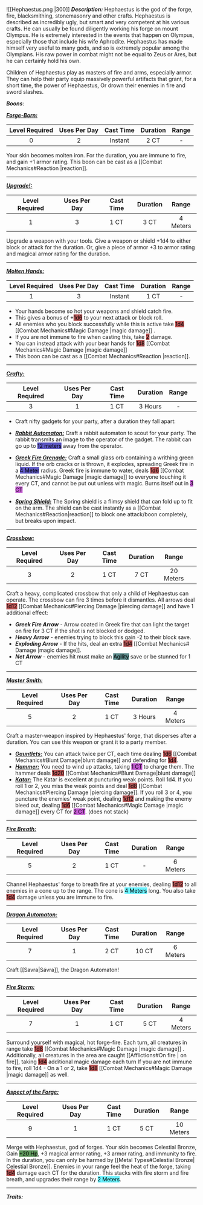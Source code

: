 ![[Hephaestus.png |300]]
***Description:***
Hephaestus is the god of the forge, fire, blacksmithing, stonemasonry and other crafts.
Hephaestus is described as incredibly ugly, but smart and very competent at his various crafts.
He can usually be found diligently working his forge on mount Olympus.
He is extremely interested in the events that happen on Olympus, especially those that include his wife Aphrodite.
Hephaestus has made himself very useful to many gods, and so is extremely popular among the Olympians.
His raw power in combat might not be equal to Zeus or Ares, but he can certainly hold his own.

Children of Hephaestus play as masters of fire and arms, especially armor.
They can help their party equip massively powerful artifacts that grant, for a short time, the power of Hephaestus,
Or drown their enemies in fire and sword slashes.

***Boons***:

<b><ins><i>Forge-Born:</i></ins></b>

| Level Required | Uses Per Day | Cast Time | Duration | Range |
|:--------------:|:------------:|:---------:|:--------:|:-----:|
|       0        |      2       |   Instant   |   2 CT   |   -   | 

Your skin becomes molten iron.
For the duration, you are immune to fire, and gain +1 armor rating.
This boon can be cast as a [[Combat Mechanics#Reaction |reaction]].

---------------
<b><ins><i>Upgrade!:</i></ins></b>

| Level Required | Uses Per Day | Cast Time | Duration |   Range   |
|:--------------:|:------------:|:---------:|:--------:|:---------:|
|       1        |      3       |   1 CT    |   3 CT   | 4 Meters | 

Upgrade a weapon with your tools.
Give a weapon or shield +1d4 to either block or attack for the duration.
Or, give a piece of armor +3 to armor rating and magical armor rating for the duration.

------------------
<b><ins><i>Molten Hands:</i></ins></b>

| Level Required | Uses Per Day | Cast Time | Duration | Range |
|:--------------:|:------------:|:---------:|:--------:|:-----:|
|       1        |      3       |  Instant  |   1 CT   |   -   | 

- Your hands become so hot your weapons and shield catch fire.
- This gives a bonus of +<mark style="background: #930000A6;">1d6</mark> to your next attack or block roll.
- All enemies who you block successfully while this is active take <mark style="background: #9E0000A6;">1d4</mark> [[Combat Mechanics#Magic Damage |magic damage]] .
- If you are not immune to fire when casting this, take <mark style="background: #9E0000A6;">2</mark> damage.
- You can instead attack with your bear hands for <mark style="background: #930000A6;">1d8</mark> [[Combat Mechanics#Magic Damage |magic damage]] 
- This boon can be cast as a [[Combat Mechanics#Reaction |reaction]].


------------------

<b><ins><i>Crafty:</i></ins></b>

| Level Required | Uses Per Day | Cast Time | Duration | Range |     |
| :------------: | :----------: | :-------: | :------: | :---: | --- |
|       3        |      1       |   1 CT    | 3 Hours  |   -   |     |

- Craft nifty gadgets for your party, after a duration they fall apart:

- <b><ins><i>Rabbit Automaton:</i></ins></b>
Craft a rabbit automaton to scout for your party.
The rabbit transmits an image to the operator of the gadget.
The rabbit can go up to <mark style="background: #0900A7A6;">12 meters</mark> away from the operator.

- <b><ins><i>Greek Fire Grenade:</i></ins></b>
Craft a small glass orb containing a writhing green liquid.
If the orb cracks or is thrown, it explodes, spreading Greek fire in a <mark style="background: #0900A7A6;">4 Meter</mark> radius.
Greek fire is immune to water, deals <mark style="background: #930000A6;">1d6</mark> [[Combat Mechanics#Magic Damage |magic damage]]  to everyone touching it every CT, and cannot be put out unless with magic.
Burns itself out in <mark style="background: #A100B8A6;">3 CT</mark>
- <b><ins><i>Spring Shield:</i></ins></b>
The Spring shield is a flimsy shield that can fold up to fit on the arm.
The shield can be cast instantly as a [[Combat Mechanics#Reaction|reaction]] to block one attack/boon completely, but breaks upon impact.

------------------
<b><ins><i>Crossbow:</i></ins></b>

| Level Required | Uses Per Day | Cast Time | Duration |   Range   |     |
| :------------: | :----------: | :-------: | :------: | :-------: | --- |
|       3        |      2       |   1 CT    |   7 CT   | 20 Meters |     |

Craft a heavy, complicated crossbow that only a child of Hephaestus can operate.
The crossbow can fire 3 times before it dismantles.
All arrows deal <mark style="background: #9E0000A6;">1d12</mark> [[Combat Mechanics#Piercing Damage |piercing damage]] and have 1 additional effect:
- **_Greek Fire Arrow_** - Arrow coated in Greek fire that can light the target on fire for 3 CT if the shot is not blocked or dodged.
- **_Heavy Arrow_** - enemies trying to block this gain -2 to their block save.
- **_Exploding Arrow_** - If the hits, deal an extra <mark style="background: #930000A6;">1d4</mark> [[Combat Mechanics# Damage |magic damage]].
- **_Net Arrow_** - enemies hit must make an <mark style="background: #004A4CA6;">Agility</mark> save or be stunned for 1 CT

------------------
<b><ins><i>Master Smith:</i></ins></b>

| Level Required | Uses Per Day | Cast Time | Duration |  Range   |     |
| :------------: | :----------: | :-------: | :------: | :------: | --- |
|       5        |      2       |   1 CT    | 3 Hours  | 4 Meters |     |

Craft a master-weapon inspired by Hephaestus' forge, that disperses after a duration.
You can use this weapon or grant it to a party member.
- <b><ins><i>Gauntlets:</i></ins></b>
You can attack twice per CT, each time dealing <mark style="background: #930000A6;">1d6</mark> [[Combat Mechanics#Blunt Damage|blunt damage]] and defending for <mark style="background: #930000A6;">1d4</mark>.
- <b><ins><i>Hammer:</i></ins></b>
You need to wind up attacks, taking <mark style="background: #A100B8A6;">1 CT</mark> to charge them.
The hammer deals <mark style="background: #930000A6;">1d20</mark> [[Combat Mechanics#Blunt Damage|blunt damage]]
- <b><ins><i>Katar:</i></ins></b>
The Katar is excellent at puncturing weak points.
Roll 1d4. If you roll 1 or 2, you miss the weak points and deal <mark style="background: #930000A6;">1d8</mark> [[Combat Mechanics#Piercing Damage |piercing damage]].
If you roll 3 or 4, you puncture the enemies' weak point, dealing <mark style="background: #930000A6;">1d12</mark> and making the enemy bleed out, dealing <mark style="background: #930000A6;">1d6</mark> [[Combat Mechanics#Magic Damage |magic damage]] every CT for <mark style="background: #A100B8A6;">2 CT</mark>. (does not stack)

------------------
<b><ins><i>Fire Breath:</i></ins></b>

| Level Required | Uses Per Day | Cast Time | Duration |  Range   |     |
| :------------: | :----------: | :-------: | :------: | :------: | --- |
|       5        |      2       |   1 CT    |    -     | 6 Meters |     |

Channel Hephaestus' forge to breath fire at your enemies, dealing <mark style="background: #930000A6;">1d12</mark> to all enemies in a cone up to the range. The cone is <mark style="background: #6CF2FF;">4 Meters</mark>  long.
You also take <mark style="background: #930000A6;">1d4</mark> damage unless you are immune to fire.

------------------
<b><ins><i>Dragon Automaton:</i></ins></b>

| Level Required | Uses Per Day | Cast Time | Duration |  Range   |     |
| :------------: | :----------: | :-------: | :------: | :------: | --- |
|       7        |      1       |   2 CT    |  10 CT   | 6 Meters |     |

Craft [[Savra|Sávra]], the Dragon Automaton!

------------------
<b><ins><i>Fire Storm:</i></ins></b>

| Level Required | Uses Per Day | Cast Time | Duration |   Range   |
|:--------------:|:------------:|:---------:|:--------:|:---------:|
|       7        |      1       |   1 CT    |   5 CT   | 4 Meters | 

Surround yourself with magical, hot forge-fire.
Each turn, all creatures in range take <mark style="background: #930000A6;">1d8</mark> [[Combat Mechanics#Magic Damage |magic damage]] .
Additionally, all creatures in the area are caught [[Afflictions#On fire | on fire]], taking <mark style="background: #930000A6;">1d4</mark> additional magic damage each turn 
If you are not immune to fire, roll 1d4 - On a 1 or 2, take <mark style="background: #930000A6;">1d8</mark> [[Combat Mechanics#Magic Damage |magic damage]] as well.


------------------
<b><ins><i>Aspect of the Forge:</i></ins></b>

| Level Required | Uses Per Day | Cast Time | Duration |   Range   |
|:--------------:|:------------:|:---------:|:--------:|:---------:|
|       9       |      1       |   1 CT    |   5 CT   | 10 Meters | 

Merge with Hephaestus, god of forges.
Your skin becomes Celestial Bronze, 
Gain <mark style="background: #045B00A6;">+20 Hp</mark>, +3 magical armor rating, +3 armor rating, and immunity to fire.
In the duration, you can only be harmed by [[Metal Types#Celestial Bronze| Celestial Bronze]].
Enemies in your range feel the heat of the forge, taking <mark style="background: #930000A6;">1d4</mark> damage each CT for the duration.
This stacks with fire storm and fire breath, and upgrades their range by <mark style="background: #6CF2FF;">2 Meters</mark>.

------------------


***Traits:*** 
